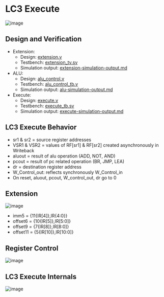 # LC3 Execute

![image](https://github.com/coolnikitav/coding-lessons/assets/30304422/1df20a5d-6430-46d2-bd57-5092fea76004)

## Design and Verification
- Extension:
  - Design: [extension.v](extension.v)
  - Testbench: [extension_tv.sv](extension_tb.sv)
  - Simulation output: [extension-simulation-output.md](extension_simulation_output.md)
- ALU:
  - Design: [alu_control.v](alu_control.v)
  - Testbench: [alu_control_tb.v]()
  - Simulation output: [alu-simulation-output.md](alu_simulation_output.md)
- Execute:
  - Design: [execute.v](execute.v)
  - Testbench: [execute_tb.sv](execute_tb.sv)
  - Simulation output: [execute-simulation-output.md](execute_simulation_output.md)

## LC3 Execute Behavior
- sr1 & sr2 = source register addresses
- VSR1 & VSR2 = values of RF[sr1] & RF[sr2] created asynchronously in Writeback
- aluout = result of alu operation (ADD, NOT, AND)
- pcout = result of pc related operation (BR, JMP, LEA)
- dr = destination register address
- W_Control_out: reflects synchronously W_Control_in
- On reset, aluout, pcout, W_control_out, dr go to 0

## Extension
![image](https://github.com/coolnikitav/coding-lessons/assets/30304422/c72661bc-4fd4-4c52-996f-6d941a1ebb16)
- imm5 = {11{IR[4]},IR{4:0}}
- offset6 = {10{IR[5]},IR[5:0]}
- offset9 = {7{IR[8]},IR[8:0]}
- offset11 = {5{IR[10]},IR[10:0]}

## Register Control
![image](https://github.com/coolnikitav/coding-lessons/assets/30304422/c29bb76d-553b-40bf-b330-b2329df5ea6f)

## LC3 Execute Internals
![image](https://github.com/coolnikitav/coding-lessons/assets/30304422/715c6de5-eb06-4f5f-9d1c-c8580e566d5a)
